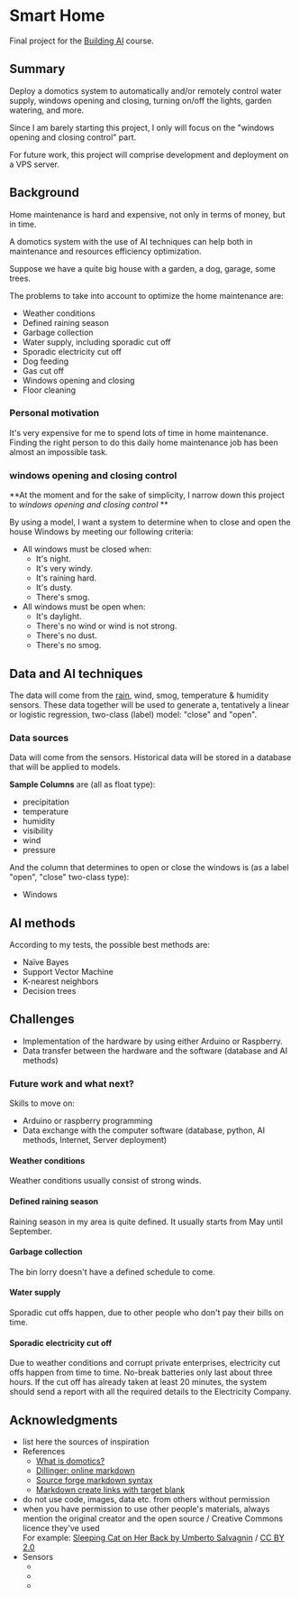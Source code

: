 # Smart Home

Final project for the [Building AI][1] course.


## Summary

Deploy a domotics system to automatically and/or remotely control water supply, windows opening and closing, turning on/off the lights, garden watering, and more.


Since I am barely starting this project, I only will focus on the "windows opening and closing control" part.


For future work, this project will comprise development and deployment on a VPS server.


## Background



Home maintenance is hard and expensive, not only in terms of money, but in time.


A domotics system with the use of AI techniques can help both in maintenance and resources efficiency optimization. 


Suppose we have a quite big house with a garden, a dog, garage, some trees. 


The problems to take into account to optimize the home maintenance are:

* Weather conditions
* Defined raining season
* Garbage collection
* Water supply, including sporadic cut off
* Sporadic electricity cut off
* Dog feeding
* Gas cut off
* Windows opening and closing
* Floor cleaning


### Personal motivation

It's very expensive for me to spend lots of time in home maintenance. Finding the right person to do this daily home maintenance job has been almost an impossible task.



### windows opening and closing control

**At the moment and for the sake of simplicity, I narrow down this project to *windows opening and closing control* **

By using a model, I want a system to determine when to close and open the house Windows by meeting our following criteria:
* All windows must be closed when:
  * It's night.
  * It's very windy.
  * It's raining hard.
  * It's dusty.
  * There's smog.
* All windows must be open when:
  * It's daylight.
  * There's no wind or wind is not strong.
  * There's no dust.
  * There's no smog.

## Data and AI techniques

The data will come from the [rain][2], wind, smog, temperature & humidity sensors. These data together will be used to generate a, tentatively a linear or logistic regression, two-class (label) model: "close" and "open".




### Data sources
Data will come from the sensors. Historical data will be stored in a database that will be applied to models.

**Sample Columns** are (all as float type):
* precipitation
* temperature
* humidity
* visibility
* wind
* pressure

And the column that determines to open or close the windows is (as a label "open", "close" two-class type):
* Windows


## AI methods

According to my tests, the possible best methods are:
* Naïve Bayes
* Support Vector Machine
* K-nearest neighbors
* Decision trees


## Challenges

* Implementation of the hardware by using either Arduino or Raspberry.
* Data transfer between the hardware and the software (database and AI methods)


### Future work and what next?

Skills to move on:

* Arduino or raspberry programming
* Data exchange with the computer software (database, python, AI methods, Internet, Server deployment)

#### Weather conditions

Weather conditions usually consist of strong winds.


#### Defined raining season

Raining season in my area is quite defined. It usually starts from May until September.


#### Garbage collection

The bin lorry doesn't have a defined schedule to come.


#### Water supply

Sporadic cut offs happen, due to other people who don't pay their bills on time.

#### Sporadic electricity cut off

Due to weather conditions and corrupt private enterprises, electricity cut offs happen from time to time. No-break batteries only last about three hours. If the cut off has already taken at least 20 minutes, the system should send a report with all the required details to the Electricity Company.



## Acknowledgments

* list here the sources of inspiration
* References
  * [What is domotics?](http://www.easydom.com/en/discover/what-is-domotics)
  * [Dillinger: online markdown](https://dillinger.io/)
  * [Source forge markdown syntax](https://sourceforge.net/nf/markdown_syntax)
  * [Markdown create links with target blank](https://stackoverflow.com/a/43710183/1883256)
* do not use code, images, data etc. from others without permission
* when you have permission to use other people's materials, always mention the original creator and the open source / Creative Commons licence they've used
  <br>For example: [Sleeping Cat on Her Back by Umberto Salvagnin](https://commons.wikimedia.org/wiki/File:Sleeping_cat_on_her_back.jpg#filelinks) / [CC BY 2.0](https://creativecommons.org/licenses/by/2.0)
* Sensors
  * [2]:  https://www.amazon.com.mx/dp/B07TRMKVRD/?target=_blank "Sensor de gotas de lluvia de 12 V, Interruptor de relé del sensor de humedad de la hoja foliar del módulo del controlador de gotas de lluvia"
  * [3]: https://mytectutor.com/rain-sensor-with-arduino-for-making-automatic-car-windshield-wiper/?target=_blank "Arduino rain sensor"
  * [4]: http://www.n8mdp.com/wxanemometer_windvane.php?target=_blank "Arduino Anemometer / Wind Vane"



[//]: # (These are reference links used in the body of this note and get stripped out when the markdown processor does its job. There is no need to format nicely because it shouldn't be seen. Thanks SO - http://stackoverflow.com/questions/4823468/store-comments-in-markdown-syntax)

   [1]: https://buildingai.elementsofai.com/?target=_blank "Building AI course by the Helsingin Yliopisto & Reaktor"
